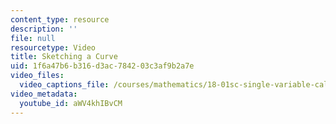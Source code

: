 ```yaml
---
content_type: resource
description: ''
file: null
resourcetype: Video
title: Sketching a Curve
uid: 1f6a47b6-b316-d3ac-7842-03c3af9b2a7e
video_files:
  video_captions_file: /courses/mathematics/18-01sc-single-variable-calculus-fall-2010/unit-2-applications-of-differentiation/part-a-approximation-and-curve-sketching/session-27-sketching-graphs-i-polynomials-and-rational-functions/sketching-a-curve/aWV4khIBvCM.vtt
video_metadata:
  youtube_id: aWV4khIBvCM
---
```

